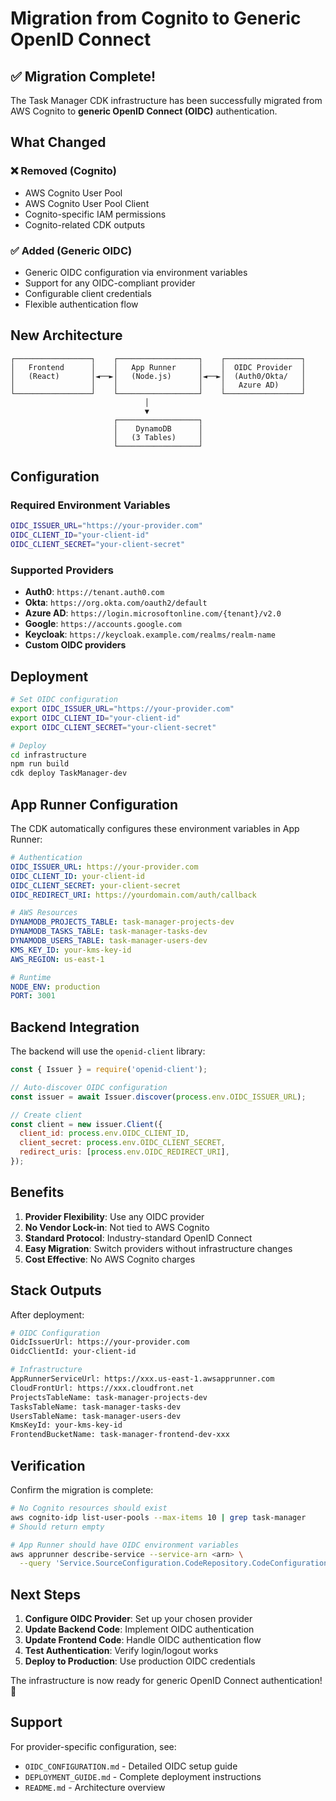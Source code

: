 # Migration from Cognito to Generic OpenID Connect

## ✅ **Migration Complete!**

The Task Manager CDK infrastructure has been successfully migrated from AWS Cognito to **generic OpenID Connect (OIDC)** authentication.

## What Changed

### ❌ **Removed (Cognito)**
- AWS Cognito User Pool
- AWS Cognito User Pool Client
- Cognito-specific IAM permissions
- Cognito-related CDK outputs

### ✅ **Added (Generic OIDC)**
- Generic OIDC configuration via environment variables
- Support for any OIDC-compliant provider
- Configurable client credentials
- Flexible authentication flow

## New Architecture

```
┌─────────────────┐    ┌──────────────────┐    ┌─────────────────┐
│   Frontend      │    │   App Runner     │    │  OIDC Provider  │
│   (React)       │◄──►│   (Node.js)      │◄──►│  (Auth0/Okta/   │
│                 │    │                  │    │   Azure AD)     │
└─────────────────┘    └──────────────────┘    └─────────────────┘
                              │
                              ▼
                       ┌──────────────────┐
                       │    DynamoDB      │
                       │   (3 Tables)     │
                       └──────────────────┘
```

## Configuration

### Required Environment Variables
```bash
OIDC_ISSUER_URL="https://your-provider.com"
OIDC_CLIENT_ID="your-client-id"
OIDC_CLIENT_SECRET="your-client-secret"
```

### Supported Providers
- **Auth0**: `https://tenant.auth0.com`
- **Okta**: `https://org.okta.com/oauth2/default`
- **Azure AD**: `https://login.microsoftonline.com/{tenant}/v2.0`
- **Google**: `https://accounts.google.com`
- **Keycloak**: `https://keycloak.example.com/realms/realm-name`
- **Custom OIDC providers**

## Deployment

```bash
# Set OIDC configuration
export OIDC_ISSUER_URL="https://your-provider.com"
export OIDC_CLIENT_ID="your-client-id"
export OIDC_CLIENT_SECRET="your-client-secret"

# Deploy
cd infrastructure
npm run build
cdk deploy TaskManager-dev
```

## App Runner Configuration

The CDK automatically configures these environment variables in App Runner:

```yaml
# Authentication
OIDC_ISSUER_URL: https://your-provider.com
OIDC_CLIENT_ID: your-client-id
OIDC_CLIENT_SECRET: your-client-secret
OIDC_REDIRECT_URI: https://yourdomain.com/auth/callback

# AWS Resources
DYNAMODB_PROJECTS_TABLE: task-manager-projects-dev
DYNAMODB_TASKS_TABLE: task-manager-tasks-dev
DYNAMODB_USERS_TABLE: task-manager-users-dev
KMS_KEY_ID: your-kms-key-id
AWS_REGION: us-east-1

# Runtime
NODE_ENV: production
PORT: 3001
```

## Backend Integration

The backend will use the `openid-client` library:

```javascript
const { Issuer } = require('openid-client');

// Auto-discover OIDC configuration
const issuer = await Issuer.discover(process.env.OIDC_ISSUER_URL);

// Create client
const client = new issuer.Client({
  client_id: process.env.OIDC_CLIENT_ID,
  client_secret: process.env.OIDC_CLIENT_SECRET,
  redirect_uris: [process.env.OIDC_REDIRECT_URI],
});
```

## Benefits

1. **Provider Flexibility**: Use any OIDC provider
2. **No Vendor Lock-in**: Not tied to AWS Cognito
3. **Standard Protocol**: Industry-standard OpenID Connect
4. **Easy Migration**: Switch providers without infrastructure changes
5. **Cost Effective**: No AWS Cognito charges

## Stack Outputs

After deployment:
```bash
# OIDC Configuration
OidcIssuerUrl: https://your-provider.com
OidcClientId: your-client-id

# Infrastructure
AppRunnerServiceUrl: https://xxx.us-east-1.awsapprunner.com
CloudFrontUrl: https://xxx.cloudfront.net
ProjectsTableName: task-manager-projects-dev
TasksTableName: task-manager-tasks-dev
UsersTableName: task-manager-users-dev
KmsKeyId: your-kms-key-id
FrontendBucketName: task-manager-frontend-dev-xxx
```

## Verification

Confirm the migration is complete:

```bash
# No Cognito resources should exist
aws cognito-idp list-user-pools --max-items 10 | grep task-manager
# Should return empty

# App Runner should have OIDC environment variables
aws apprunner describe-service --service-arn <arn> \
  --query 'Service.SourceConfiguration.CodeRepository.CodeConfiguration.CodeConfigurationValues.RuntimeEnvironmentVariables[?Name==`OIDC_ISSUER_URL`]'
```

## Next Steps

1. **Configure OIDC Provider**: Set up your chosen provider
2. **Update Backend Code**: Implement OIDC authentication
3. **Update Frontend Code**: Handle OIDC authentication flow
4. **Test Authentication**: Verify login/logout works
5. **Deploy to Production**: Use production OIDC credentials

The infrastructure is now ready for generic OpenID Connect authentication! 🎉

## Support

For provider-specific configuration, see:
- `OIDC_CONFIGURATION.md` - Detailed OIDC setup guide
- `DEPLOYMENT_GUIDE.md` - Complete deployment instructions
- `README.md` - Architecture overview